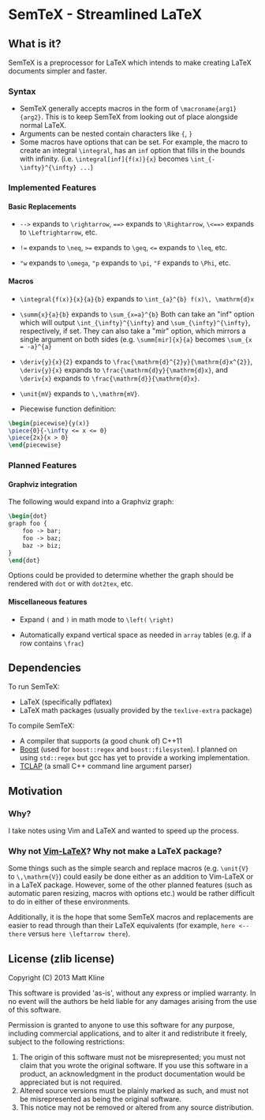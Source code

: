 # SemTeX - Streamlined LaTeX

## What is it?

SemTeX is a preprocessor for LaTeX which intends to make creating LaTeX documents simpler and faster.

### Syntax

- SemTeX generally accepts macros in the form of `\macroname{arg1}{arg2}`. This is to keep SemTeX from looking out
  of place alongside normal LaTeX.
- Arguments can be nested contain characters like `{`, `}`
- Some macros have options that can be set. For example, the macro to create an integral `\integral`, has an `inf`
  option that fills in the bounds with infinity.
  (i.e. `\integral[inf]{f(x)}{x}` becomes `\int_{-\infty}^{\infty} ...`)

### Implemented Features

#### Basic Replacements

- `-->` expands to `\rightarrow`, `==>` expands to `\Rightarrow`, `\<==>` expands to `\Leftrightarrow`, etc.

- `!=` expands to `\neq`, `>=` expands to `\geq`, `<=` expands to `\leq`, etc.

- `"w` expands to `\omega`, `"p` expands to `\pi`, `"F` expands to `\Phi`, etc.

#### Macros

- `\integral{f(x)}{x}{a}{b}` expands to `\int_{a}^{b} f(x)\, \mathrm{d}x`

- `\summ{x}{a}{b}` expands to `\sum_{x=a}^{b}`
  Both can take an "inf" option which will output `\int_{\infty}^{\infty}` and `\sum_{\infty}^{\infty}`, respectively,
  if set. They can also take a "mir" option, which mirrors a single argument on both sides
  (e.g. `\summ[mir]{x}{a}` becomes `\sum_{x = -a}^{a}`

- `\deriv{y}{x}{2}` expands to `\frac{\mathrm{d}^{2}y}{\mathrm{d}x^{2}}`,
  `\deriv{y}{x}` expands to `\frac{\mathrm{d}y}{\mathrm{d}x}`,
  and `\deriv{x}` expands to `\frac{\mathrm{d}}{\mathrm{d}x}`.

- `\unit{mV}` expands to `\,\mathrm{mV}`.

- Piecewise function definition:

```latex
\begin{piecewise}{y(x)}
\piece{0}{-\infty <= x <= 0}
\piece{2x}{x > 0}
\end{piecewise}
```

### Planned Features

#### Graphviz integration

The following would expand into a Graphviz graph:

```latex
\begin{dot}
graph foo {
	foo -> bar;
	foo -> baz;
	baz -> biz;
}
\end{dot}
```

Options could be provided to determine whether the graph should be rendered with `dot` or with `dot2tex`, etc.

#### Miscellaneous features

- Expand `(` and `)` in math mode to `\left(` `\right)`

- Automatically expand vertical space as needed in `array` tables (e.g. if a row contains `\frac`)

## Dependencies

To run SemTeX:
- LaTeX (specifically pdflatex)
- LaTeX math packages (usually provided by the `texlive-extra` package)

To compile SemTeX:
- A compiler that supports (a good chunk of) C++11
- [Boost](http://www.boost.org/) (used for `boost::regex` and `boost::filesystem`).
  I planned on using `std::regex` but gcc has yet to provide a working implementation.
- [TCLAP](http://tclap.sourceforge.net/) (a small C++ command line argument parser)

## Motivation

### Why?

I take notes using Vim and LaTeX and wanted to speed up the process.

### Why not [Vim-LaTeX](http://vim-latex.sourceforge.net/)? Why not make a LaTeX package?

Some things such as the simple search and replace macros (e.g. `\unit{V}` to `\,\mathrm{V}`) could easily be done either
as an addition to Vim-LaTeX or in a LaTeX package. However, some of the other planned features (such as automatic paren
resizing, macros with options etc.) would be rather difficult to do in either of these environments.

Additionally, it is the hope that some SemTeX macros and replacements are easier to read through than their LaTeX
equivalents (for example, `here <-- there` versus `here \leftarrow there`).

## License (zlib license)

Copyright (C) 2013 Matt Kline

This software is provided 'as-is', without any express or implied
warranty.  In no event will the authors be held liable for any damages
arising from the use of this software.

Permission is granted to anyone to use this software for any purpose,
including commercial applications, and to alter it and redistribute it
freely, subject to the following restrictions:

1. The origin of this software must not be misrepresented; you must not
   claim that you wrote the original software. If you use this software
   in a product, an acknowledgment in the product documentation would be
   appreciated but is not required.
2. Altered source versions must be plainly marked as such, and must not be
   misrepresented as being the original software.
3. This notice may not be removed or altered from any source distribution.
